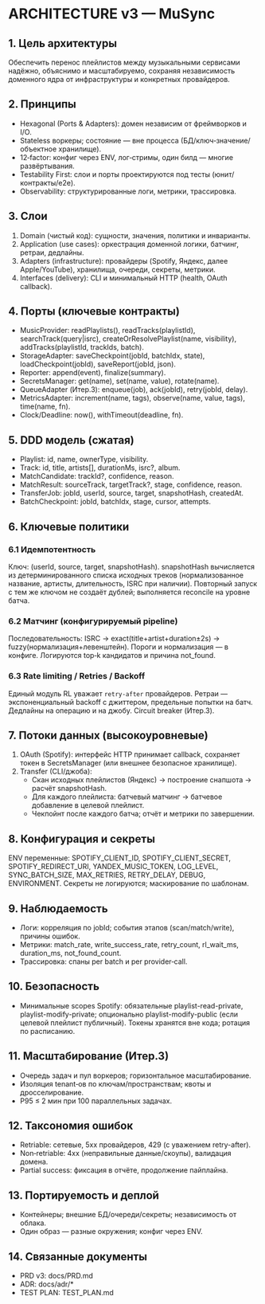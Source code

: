 # ARCHITECTURE v3 — MuSync

## 1. Цель архитектуры
Обеспечить перенос плейлистов между музыкальными сервисами надёжно, объяснимо и масштабируемо, сохраняя независимость доменного ядра от инфраструктуры и конкретных провайдеров.

## 2. Принципы
- Hexagonal (Ports & Adapters): домен независим от фреймворков и I/O.
- Stateless воркеры; состояние — вне процесса (БД/ключ‑значение/объектное хранилище).
- 12‑factor: конфиг через ENV, лог‑стримы, один билд — многие развёртывания.
- Testability First: слои и порты проектируются под тесты (юнит/контракты/e2e).
- Observability: структурированные логи, метрики, трассировка.

## 3. Слои
1) Domain (чистый код): сущности, значения, политики и инварианты.
2) Application (use cases): оркестрация доменной логики, батчинг, ретраи, дедлайны.
3) Adapters (infrastructure): провайдеры (Spotify, Яндекс, далее Apple/YouTube), хранилища, очереди, секреты, метрики.
4) Interfaces (delivery): CLI и минимальный HTTP (health, OAuth callback).

## 4. Порты (ключевые контракты)
- MusicProvider: readPlaylists(), readTracks(playlistId), searchTrack(query|isrc), createOrResolvePlaylist(name, visibility), addTracks(playlistId, trackIds, batch).
- StorageAdapter: saveCheckpoint(jobId, batchIdx, state), loadCheckpoint(jobId), saveReport(jobId, json).
- Reporter: append(event), finalize(summary).
- SecretsManager: get(name), set(name, value), rotate(name).
- QueueAdapter (Итер.3): enqueue(job), ack(jobId), retry(jobId, delay).
- MetricsAdapter: increment(name, tags), observe(name, value, tags), time(name, fn).
- Clock/Deadline: now(), withTimeout(deadline, fn).

## 5. DDD модель (сжатая)
- Playlist: id, name, ownerType, visibility.
- Track: id, title, artists[], durationMs, isrc?, album.
- MatchCandidate: trackId?, confidence, reason.
- MatchResult: sourceTrack, targetTrack?, stage, confidence, reason.
- TransferJob: jobId, userId, source, target, snapshotHash, createdAt.
- BatchCheckpoint: jobId, batchIdx, stage, cursor, attempts.

## 6. Ключевые политики
### 6.1 Идемпотентность
Ключ: (userId, source, target, snapshotHash). snapshotHash вычисляется из детерминированного списка исходных треков (нормализованное название, артисты, длительность, ISRC при наличии). Повторный запуск с тем же ключом не создаёт дублей; выполняется reconcile на уровне батча.

### 6.2 Матчинг (конфигурируемый pipeline)
Последовательность: ISRC → exact(title+artist+duration±2s) → fuzzy(нормализация+левенштейн). Пороги и нормализация — в конфиге. Логируются top‑k кандидатов и причина not_found.

### 6.3 Rate limiting / Retries / Backoff
Единый модуль RL уважает `retry-after` провайдеров. Ретраи — экспоненциальный backoff с джиттером, предельные попытки на батч. Дедлайны на операцию и на джобу. Circuit breaker (Итер.3).

## 7. Потоки данных (высокоуровневые)
1) OAuth (Spotify): интерфейс HTTP принимает callback, сохраняет токен в SecretsManager (или внешнее безопасное хранилище).
2) Transfer (CLI/джоба):
   - Скан исходных плейлистов (Яндекс) → построение снапшота → расчёт snapshotHash.
   - Для каждого плейлиста: батчевый матчинг → батчевое добавление в целевой плейлист.
   - Чекпойнт после каждого батча; отчёт и метрики по завершении.

## 8. Конфигурация и секреты
ENV переменные: SPOTIFY_CLIENT_ID, SPOTIFY_CLIENT_SECRET, SPOTIFY_REDIRECT_URI, YANDEX_MUSIC_TOKEN, LOG_LEVEL, SYNC_BATCH_SIZE, MAX_RETRIES, RETRY_DELAY, DEBUG, ENVIRONMENT. Секреты не логируются; маскирование по шаблонам.

## 9. Наблюдаемость
- Логи: корреляция по jobId; события этапов (scan/match/write), причины ошибок.
- Метрики: match_rate, write_success_rate, retry_count, rl_wait_ms, duration_ms, not_found_count.
- Трассировка: спаны per batch и per provider‑call.

## 10. Безопасность
- Минимальные scopes Spotify: обязательные playlist-read-private, playlist-modify-private; опционально playlist-modify-public (если целевой плейлист публичный). Токены хранятся вне кода; ротация по расписанию.

## 11. Масштабирование (Итер.3)
- Очередь задач и пул воркеров; горизонтальное масштабирование.
- Изоляция tenant‑ов по ключам/пространствам; квоты и дросселирование.
- P95 ≤ 2 мин при 100 параллельных задачах.

## 12. Таксономия ошибок
- Retriable: сетевые, 5xx провайдеров, 429 (с уважением retry-after).
- Non‑retriable: 4xx (неправильные данные/скоупы), валидация домена.
- Partial success: фиксация в отчёте, продолжение пайплайна.

## 13. Портируемость и деплой
- Контейнеры; внешние БД/очереди/секреты; независимость от облака.
- Один образ — разные окружения; конфиг через ENV.

## 14. Связанные документы
- PRD v3: docs/PRD.md
- ADR: docs/adr/*
- TEST PLAN: TEST_PLAN.md


